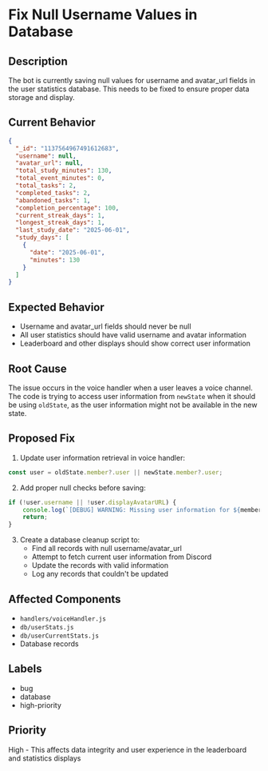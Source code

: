 # Fix Null Username Values in Database

## Description
The bot is currently saving null values for username and avatar_url fields in the user statistics database. This needs to be fixed to ensure proper data storage and display.

## Current Behavior
```json
{
  "_id": "1137564967491612683",
  "username": null,
  "avatar_url": null,
  "total_study_minutes": 130,
  "total_event_minutes": 0,
  "total_tasks": 2,
  "completed_tasks": 2,
  "abandoned_tasks": 1,
  "completion_percentage": 100,
  "current_streak_days": 1,
  "longest_streak_days": 1,
  "last_study_date": "2025-06-01",
  "study_days": [
    {
      "date": "2025-06-01",
      "minutes": 130
    }
  ]
}
```

## Expected Behavior
- Username and avatar_url fields should never be null
- All user statistics should have valid username and avatar information
- Leaderboard and other displays should show correct user information

## Root Cause
The issue occurs in the voice handler when a user leaves a voice channel. The code is trying to access user information from `newState` when it should be using `oldState`, as the user information might not be available in the new state.

## Proposed Fix
1. Update user information retrieval in voice handler:
```javascript
const user = oldState.member?.user || newState.member?.user;
```

2. Add proper null checks before saving:
```javascript
if (!user.username || !user.displayAvatarURL) {
    console.log(`[DEBUG] WARNING: Missing user information for ${memberId}`);
    return;
}
```

3. Create a database cleanup script to:
   - Find all records with null username/avatar_url
   - Attempt to fetch current user information from Discord
   - Update the records with valid information
   - Log any records that couldn't be updated

## Affected Components
- `handlers/voiceHandler.js`
- `db/userStats.js`
- `db/userCurrentStats.js`
- Database records

## Labels
- bug
- database
- high-priority

## Priority
High - This affects data integrity and user experience in the leaderboard and statistics displays 